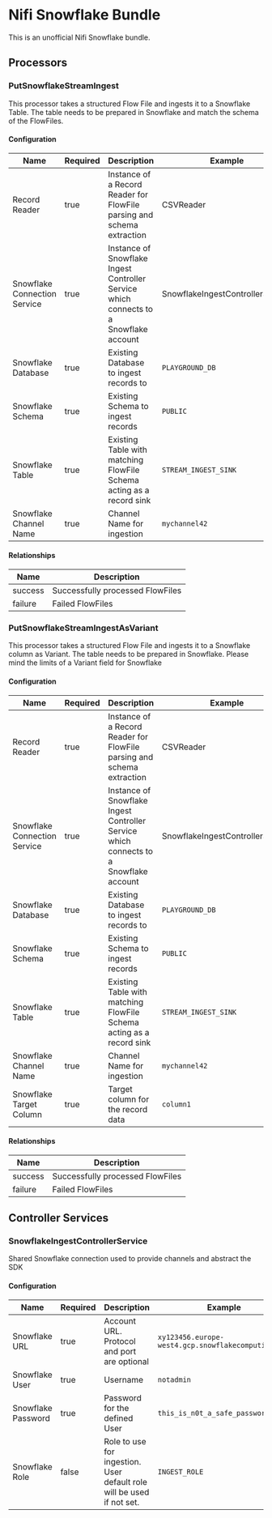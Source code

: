 # Nifi Snowflake Bundle
This is an unofficial Nifi Snowflake bundle.

## Processors
### PutSnowflakeStreamIngest
This processor takes a structured Flow File and ingests it to a Snowflake Table.
The table needs to be prepared in Snowflake and match the schema of the FlowFiles.
#### Configuration

| Name                         | Required | Description                                                                           | Example                          |
|------------------------------|----------|---------------------------------------------------------------------------------------|----------------------------------|
| Record Reader                | true     | Instance of a Record Reader for FlowFile parsing and schema extraction                | CSVReader                        |
| Snowflake Connection Service | true     | Instance of Snowflake Ingest Controller Service which connects to a Snowflake account | SnowflakeIngestControllerService |
| Snowflake Database           | true     | Existing Database to ingest records to                                                | `PLAYGROUND_DB`                  |
| Snowflake Schema             | true     | Existing Schema to ingest records                                                     | `PUBLIC`                         |
| Snowflake Table              | true     | Existing Table with matching FlowFile Schema acting as a record sink                  | `STREAM_INGEST_SINK`             |
| Snowflake Channel Name       | true     | Channel Name for ingestion                                                            | `mychannel42`                    |

#### Relationships
| Name    | Description                      |
|---------|----------------------------------|
| success | Successfully processed FlowFiles |
| failure | Failed FlowFiles                 |

### PutSnowflakeStreamIngestAsVariant
This processor takes a structured Flow File and ingests it to a Snowflake column as Variant.
The table needs to be prepared in Snowflake. Please mind the limits of a Variant field for Snowflake
#### Configuration

| Name                         | Required | Description                                                                           | Example                          |
|------------------------------|----------|---------------------------------------------------------------------------------------|----------------------------------|
| Record Reader                | true     | Instance of a Record Reader for FlowFile parsing and schema extraction                | CSVReader                        |
| Snowflake Connection Service | true     | Instance of Snowflake Ingest Controller Service which connects to a Snowflake account | SnowflakeIngestControllerService |
| Snowflake Database           | true     | Existing Database to ingest records to                                                | `PLAYGROUND_DB`                  |
| Snowflake Schema             | true     | Existing Schema to ingest records                                                     | `PUBLIC`                         |
| Snowflake Table              | true     | Existing Table with matching FlowFile Schema acting as a record sink                  | `STREAM_INGEST_SINK`             |
| Snowflake Channel Name       | true     | Channel Name for ingestion                                                            | `mychannel42`                    |
| Snowflake Target Column      | true     | Target column for the record data                                                     | `column1`                        |

#### Relationships
| Name    | Description                      |
|---------|----------------------------------|
| success | Successfully processed FlowFiles |
| failure | Failed FlowFiles                 |

## Controller Services
### SnowflakeIngestControllerService
Shared Snowflake connection used to provide channels and abstract the SDK
#### Configuration
| Name               | Required | Description                                                           | Example                                            |
|--------------------|----------|-----------------------------------------------------------------------|----------------------------------------------------|
| Snowflake URL      | true     | Account URL. Protocol and port are optional                           | `xy123456.europe-west4.gcp.snowflakecomputing.com` |
| Snowflake User     | true     | Username                                                              | `notadmin`                                         |
| Snowflake Password | true     | Password for the defined User                                         | `this_is_n0t_a_safe_password`                      |
| Snowflake Role     | false    | Role to use for ingestion. User default role will be used if not set. | `INGEST_ROLE`                                      |